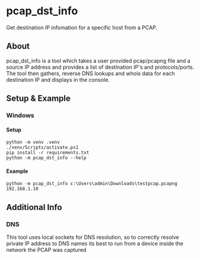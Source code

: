 # pcap_dst_info

Get destination IP infomation for a specific host from a PCAP.

## About 

pcap_dst_info is a tool which takes a user provided pcap/pcapng file and a source IP address and provides a list of destination IP's and protocols/ports. The tool then gathers, reverse DNS lookups and whois data for each destination IP and displays in the console.

## Setup & Example

### Windows
#### Setup
```
python -m venv .venv
./venv/Scripts/activate.ps1
pip install -r requirements.txt
python -m pcap_dst_info --help
```
#### Example
```
python -m pcap_dst_info c:\Users\admin\Downloads\testpcap.pcapng 192.168.1.10
```

## Additional Info

### DNS
This tool uses local sockets for DNS resolution, so to correctly resolve private IP address to DNS names its best to run from a device inside the network the PCAP was captured